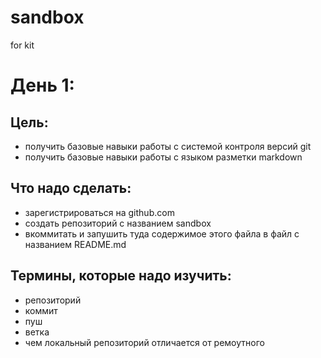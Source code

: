 # sandbox
for kit
# День 1:

## Цель:
- получить базовые навыки работы с системой контроля версий git
- получить базовые навыки работы с языком разметки markdown

## Что надо сделать:
- зарегистрироваться на github.com
- создать репозиторий с названием sandbox
- вкоммитать и запушить туда содержимое этого файла в файл с названием README.md

## Термины, которые надо изучить:
- репозиторий
- коммит
- пуш
- ветка
- чем локальный репозиторий отличается от ремоутного
